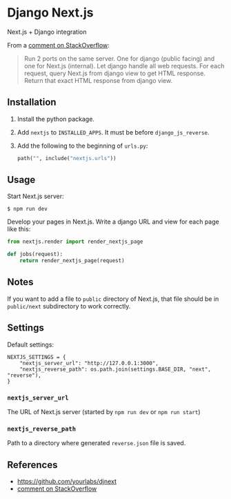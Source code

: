 # Django Next.js

Next.js + Django integration

From a [comment on StackOverflow]:

> Run 2 ports on the same server. One for django (public facing)
> and one for Next.js (internal).
> Let django handle all web requests.
> For each request, query Next.js from django view to get HTML response.
> Return that exact HTML response from django view.

## Installation

1. Install the python package.
2. Add `nextjs` to `INSTALLED_APPS`. It must be before `django_js_reverse`.
3. Add the following to the beginning of `urls.py`:

   ```python
   path("", include("nextjs.urls"))
   ```

## Usage

Start Next.js server:

```shell
$ npm run dev
```

Develop your pages in Next.js.
Write a django URL and view for each page like this:

```python
from nextjs.render import render_nextjs_page

def jobs(request):
    return render_nextjs_page(request)
```

## Notes

If you want to add a file to `public` directory of Next.js,
that file should be in `public/next` subdirectory to work correctly.


## Settings

Default settings:

    NEXTJS_SETTINGS = {
        "nextjs_server_url": "http://127.0.0.1:3000",
        "nextjs_reverse_path": os.path.join(settings.BASE_DIR, "next", "reverse"),
    }

### `nextjs_server_url`

The URL of Next.js server (started by `npm run dev` or `npm run start`)

### `nextjs_reverse_path`

Path to a directory where generated `reverse.json` file is saved.


## References

- https://github.com/yourlabs/djnext
- [comment on StackOverflow]

[comment on StackOverflow]: https://stackoverflow.com/questions/54252943/is-there-a-way-to-integrate-django-with-next-js#comment110078700_54252943
